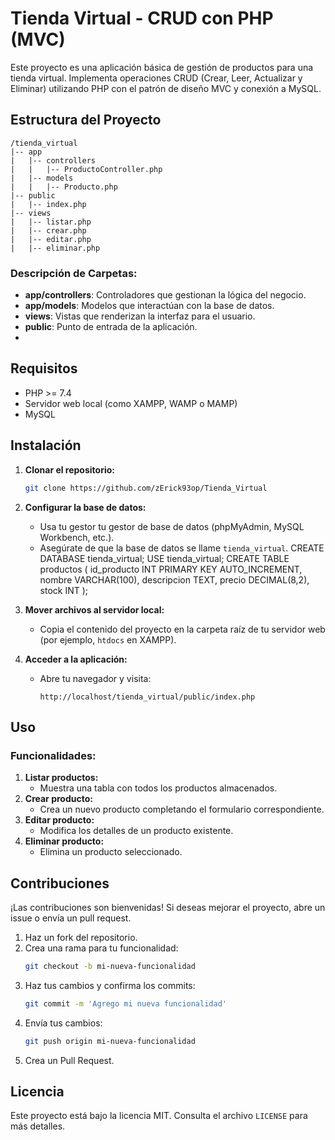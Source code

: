 # Tienda Virtual - CRUD con PHP (MVC)

Este proyecto es una aplicación básica de gestión de productos para una tienda virtual. Implementa operaciones CRUD (Crear, Leer, Actualizar y Eliminar) utilizando PHP con el patrón de diseño MVC y conexión a MySQL.

## Estructura del Proyecto

```
/tienda_virtual
|-- app
|   |-- controllers
|   |   |-- ProductoController.php
|   |-- models
|   |   |-- Producto.php
|-- public
|   |-- index.php
|-- views
|   |-- listar.php
|   |-- crear.php
|   |-- editar.php
|   |-- eliminar.php
```

### Descripción de Carpetas:
- **app/controllers**: Controladores que gestionan la lógica del negocio.
- **app/models**: Modelos que interactúan con la base de datos.
- **views**: Vistas que renderizan la interfaz para el usuario.
- **public**: Punto de entrada de la aplicación.
- 
## Requisitos
- PHP >= 7.4
- Servidor web local (como XAMPP, WAMP o MAMP)
- MySQL

## Instalación

1. **Clonar el repositorio:**
   ```bash
   git clone https://github.com/zErick93op/Tienda_Virtual
   ```

2. **Configurar la base de datos:**
   -  Usa tu gestor tu gestor de base de datos (phpMyAdmin, MySQL Workbench, etc.).
   - Asegúrate de que la base de datos se llame `tienda_virtual`.
CREATE DATABASE tienda_virtual;
USE tienda_virtual;
CREATE TABLE productos (
    id_producto INT PRIMARY KEY AUTO_INCREMENT,
    nombre VARCHAR(100),
    descripcion TEXT,
    precio DECIMAL(8,2),
    stock INT
);

3. **Mover archivos al servidor local:**
   - Copia el contenido del proyecto en la carpeta raíz de tu servidor web (por ejemplo, `htdocs` en XAMPP).

4. **Acceder a la aplicación:**
   - Abre tu navegador y visita:
     ```
     http://localhost/tienda_virtual/public/index.php
     ```

## Uso

### Funcionalidades:
1. **Listar productos:**
   - Muestra una tabla con todos los productos almacenados.
2. **Crear producto:**
   - Crea un nuevo producto completando el formulario correspondiente.
3. **Editar producto:**
   - Modifica los detalles de un producto existente.
4. **Eliminar producto:**
   - Elimina un producto seleccionado.

## Contribuciones

¡Las contribuciones son bienvenidas! Si deseas mejorar el proyecto, abre un issue o envía un pull request.

1. Haz un fork del repositorio.
2. Crea una rama para tu funcionalidad:
   ```bash
   git checkout -b mi-nueva-funcionalidad
   ```
3. Haz tus cambios y confirma los commits:
   ```bash
   git commit -m 'Agrego mi nueva funcionalidad'
   ```
4. Envía tus cambios:
   ```bash
   git push origin mi-nueva-funcionalidad
   ```
5. Crea un Pull Request.

## Licencia
Este proyecto está bajo la licencia MIT. Consulta el archivo `LICENSE` para más detalles.
